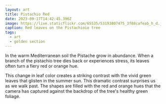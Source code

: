 ```yaml
---
layout: art
title: Pistachio Red
date: 2023-09-17T14:42:45.396Z
image: https://live.staticflickr.com/65535/53193807475_3f88cafeab_h_d.jpg
caption: Red leaves on the Pistachioio tree
tags:
  - art
  - golden section
---
```

In the warm Mediterranean soil the Pistache grow in abundance. When a branch of the pistachio tree dies back or experiences stress, its leaves often turn a fiery red or orange hue.

This change in leaf color creates a striking contrast with the vivid green leaves that glisten in the summer sun. This dramatic contrast surprises us as we walk past. The shapes are filled with the red and orange hues that the camera has captured against the backdrop of the tree's healthy green foliage.